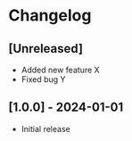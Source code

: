 # Changelog

## [Unreleased]
- Added new feature X
- Fixed bug Y

## [1.0.0] - 2024-01-01
- Initial release
